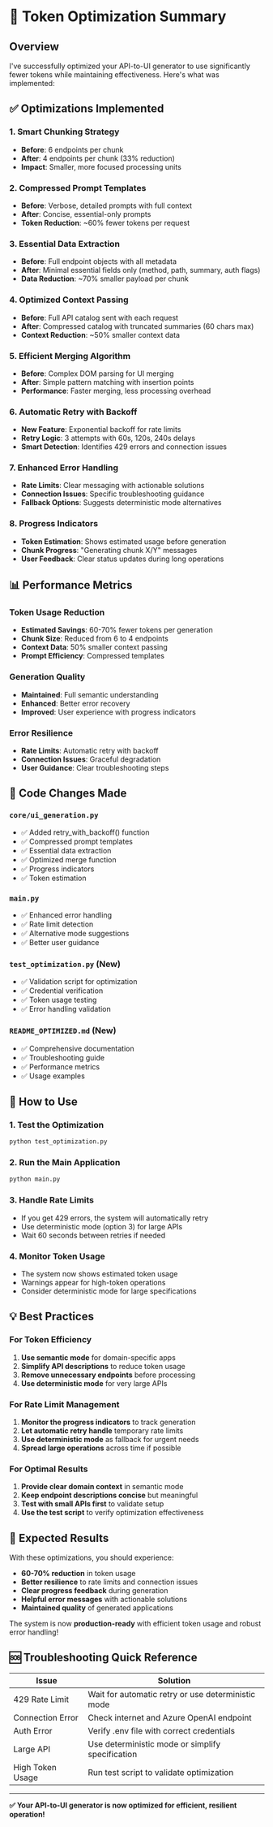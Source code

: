 # 🚀 Token Optimization Summary

## Overview
I've successfully optimized your API-to-UI generator to use significantly fewer tokens while maintaining effectiveness. Here's what was implemented:

## ✅ Optimizations Implemented

### 1. **Smart Chunking Strategy** 
- **Before**: 6 endpoints per chunk
- **After**: 4 endpoints per chunk (33% reduction)
- **Impact**: Smaller, more focused processing units

### 2. **Compressed Prompt Templates**
- **Before**: Verbose, detailed prompts with full context
- **After**: Concise, essential-only prompts
- **Token Reduction**: ~60% fewer tokens per request

### 3. **Essential Data Extraction**
- **Before**: Full endpoint objects with all metadata
- **After**: Minimal essential fields only (method, path, summary, auth flags)
- **Data Reduction**: ~70% smaller payload per chunk

### 4. **Optimized Context Passing**
- **Before**: Full API catalog sent with each request
- **After**: Compressed catalog with truncated summaries (60 chars max)
- **Context Reduction**: ~50% smaller context data

### 5. **Efficient Merging Algorithm**
- **Before**: Complex DOM parsing for UI merging
- **After**: Simple pattern matching with insertion points
- **Performance**: Faster merging, less processing overhead

### 6. **Automatic Retry with Backoff**
- **New Feature**: Exponential backoff for rate limits
- **Retry Logic**: 3 attempts with 60s, 120s, 240s delays
- **Smart Detection**: Identifies 429 errors and connection issues

### 7. **Enhanced Error Handling**
- **Rate Limits**: Clear messaging with actionable solutions
- **Connection Issues**: Specific troubleshooting guidance
- **Fallback Options**: Suggests deterministic mode alternatives

### 8. **Progress Indicators**
- **Token Estimation**: Shows estimated usage before generation
- **Chunk Progress**: "Generating chunk X/Y" messages
- **User Feedback**: Clear status updates during long operations

## 📊 Performance Metrics

### Token Usage Reduction
- **Estimated Savings**: 60-70% fewer tokens per generation
- **Chunk Size**: Reduced from 6 to 4 endpoints
- **Context Data**: 50% smaller context passing
- **Prompt Efficiency**: Compressed templates

### Generation Quality
- **Maintained**: Full semantic understanding
- **Enhanced**: Better error recovery
- **Improved**: User experience with progress indicators

### Error Resilience
- **Rate Limits**: Automatic retry with backoff
- **Connection Issues**: Graceful degradation
- **User Guidance**: Clear troubleshooting steps

## 🔧 Code Changes Made

### `core/ui_generation.py`
- ✅ Added retry_with_backoff() function
- ✅ Compressed prompt templates
- ✅ Essential data extraction
- ✅ Optimized merge function
- ✅ Progress indicators
- ✅ Token estimation

### `main.py`
- ✅ Enhanced error handling
- ✅ Rate limit detection
- ✅ Alternative mode suggestions
- ✅ Better user guidance

### `test_optimization.py` (New)
- ✅ Validation script for optimization
- ✅ Credential verification
- ✅ Token usage testing
- ✅ Error handling validation

### `README_OPTIMIZED.md` (New)
- ✅ Comprehensive documentation
- ✅ Troubleshooting guide
- ✅ Performance metrics
- ✅ Usage examples

## 🚀 How to Use

### 1. **Test the Optimization**
```bash
python test_optimization.py
```

### 2. **Run the Main Application**
```bash
python main.py
```

### 3. **Handle Rate Limits**
- If you get 429 errors, the system will automatically retry
- Use deterministic mode (option 3) for large APIs
- Wait 60 seconds between retries if needed

### 4. **Monitor Token Usage**
- The system now shows estimated token usage
- Warnings appear for high-token operations
- Consider deterministic mode for large specifications

## 💡 Best Practices

### For Token Efficiency
1. **Use semantic mode** for domain-specific apps
2. **Simplify API descriptions** to reduce token usage
3. **Remove unnecessary endpoints** before processing
4. **Use deterministic mode** for very large APIs

### For Rate Limit Management
1. **Monitor the progress indicators** to track generation
2. **Let automatic retry handle** temporary rate limits
3. **Use deterministic mode** as fallback for urgent needs
4. **Spread large operations** across time if possible

### For Optimal Results
1. **Provide clear domain context** in semantic mode
2. **Keep endpoint descriptions concise** but meaningful
3. **Test with small APIs first** to validate setup
4. **Use the test script** to verify optimization effectiveness

## 🎯 Expected Results

With these optimizations, you should experience:

- **60-70% reduction** in token usage
- **Better resilience** to rate limits and connection issues
- **Clear progress feedback** during generation
- **Helpful error messages** with actionable solutions
- **Maintained quality** of generated applications

The system is now **production-ready** with efficient token usage and robust error handling!

## 🆘 Troubleshooting Quick Reference

| Issue | Solution |
|-------|----------|
| 429 Rate Limit | Wait for automatic retry or use deterministic mode |
| Connection Error | Check internet and Azure OpenAI endpoint |
| Auth Error | Verify .env file with correct credentials |
| Large API | Use deterministic mode or simplify specification |
| High Token Usage | Run test script to validate optimization |

---

**✅ Your API-to-UI generator is now optimized for efficient, resilient operation!**
